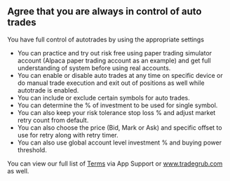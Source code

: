 ## Agree that you are always in control of auto trades

You have full control of autotrades by using the appropriate settings
- You can practice and try out risk free using paper trading simulator account (Alpaca paper trading account as an example) and get full understanding of system before using real accounts.
- You can enable or disable auto trades at any time on specific device or do manual trade execution and exit out of positions as well while autotrade is enabled.
- You can include or exclude certain symbols for auto trades.
- You can determine the % of investment to be used for single symbol.
- You can also keep your risk tolerance stop loss % and adjust market retry count from default.
- You can also choose the price (Bid, Mark or Ask) and specific offset to use for retry along with retry timer.
- You can also use global account level investment % and buying power threshold.

You can view our full list of [Terms](https://tradegrub.com/terms) via App Support or www.tradegrub.com as well. 
